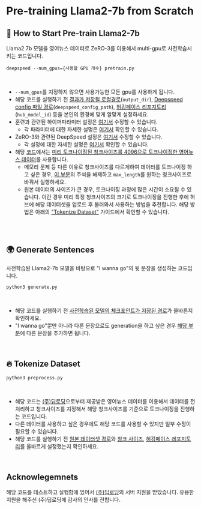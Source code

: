 # Pre-training Llama2-7b from Scratch 


## 🌈 How to Start Pre-train Llama2-7b
Llama2 7b 모델을 영어뉴스 데이터로 ZeRO-3를 이용해서 multi-gpu로 사전학습시키는 코드입니다.

    deepspeed --num_gpus={사용할 GPU 개수} pretrain.py

<br>

- `--num_gpus`를 지정하지 않으면 사용가능한 모든 gpu를 사용하게 됩니다.
- 해당 코드를 실행하기 전 [결과가 저장될 로컬경로](https://github.com/SEUNKOREA/Llama2_PT/blob/85bca4868bfbf81864c9ea9df0854281f63ac794/pretrain.py#L55)(`output_dir`), [Deepspeed config 파일 경로](https://github.com/SEUNKOREA/Llama2_PT/blob/85bca4868bfbf81864c9ea9df0854281f63ac794/pretrain.py#L58C1-L58C22)(`deepspeed_config_path`), [허깅페이스 리포지토리](https://github.com/SEUNKOREA/Llama2_PT/blob/85bca4868bfbf81864c9ea9df0854281f63ac794/pretrain.py#L89)(`hub_model_id`) 등을 본인의 환경에 맞게 알맞게 설정하세요.
- 훈련과 관련된 하이퍼파라미터 설정은 [여기서](https://github.com/SEUNKOREA/Llama2_PT/blob/85bca4868bfbf81864c9ea9df0854281f63ac794/pretrain.py#L59) 수정할 수 있습니다.
    - 각 파라미터에 대한 자세한 설명은 [여기서](https://huggingface.co/docs/transformers/v4.35.2/en/main_classes/trainer#transformers.TrainingArguments) 확인할 수 있습니다.
- ZeRO-3와 관련된 DeepSpeed 설정은 [여기서](https://github.com/SEUNKOREA/Llama2_PT/blob/main/ds_config.json) 수정할 수 있습니다.
    - 각 설정에 대한 자세한 설명은 [여기서](https://www.deepspeed.ai/docs/config-json/) 확인할 수 있습니다.
- 해당 [코드](https://github.com/SEUNKOREA/Llama2_PT/blob/main/pretrain.py)에서는 [미리 토크나이징된 청크사이즈를 4096으로 토크나이징한 영어뉴스 데이터](https://huggingface.co/datasets/leeseeun/tokenized_news_2gb_4096)를 사용합니다. 
    - 메모리 문제 등 다른 이유로 청크사이즈를 다르게하여 데이터를 토크나이징 하고 싶은 경우, [이 부분](https://github.com/SEUNKOREA/Llama2_PT/blob/85bca4868bfbf81864c9ea9df0854281f63ac794/pretrain.py#L32C1-L32C1)의 주석을 해제하고 `max_length`를 원하는 청크사이즈로 바꿔서 실행하세요.
    - 원본 데이터의 사이즈가 큰 경우, 토크나이징 과정에 많은 시간이 소요될 수 있습니다. 이런 경우 미리 특정 청크사이즈의 크기로 토크나이징을 진행한 후에 허브에 해당 데이터셋을 업로드 후 불러와서 사용하는 방법을 추천합니다. 해당 방법은 아래의 ["Tokenize Dataset"](##-🔥-tokenize-dataset) 가이드에서 확인할 수 있습니다.

<br>
<br>

## 🌍 Generate Sentences
사전학습된 Llama2-7b 모델을 바탕으로 "I wanna go"의 뒷 문장을 생성하는 코드입니다.

    python3 generate.py

<br>

- 해당 코드를 실행하기 전 [사전학습된 모델의 체크포인트가 저장된 경로](https://github.com/SEUNKOREA/Llama2_PT/blob/85bca4868bfbf81864c9ea9df0854281f63ac794/generate.py#L16)가 올바른지 확인하세요.
- "I wanna go"뿐만 아니라 다른 문장으로도 generation을 하고 싶은 경우 [해당 부분](https://github.com/SEUNKOREA/Llama2_PT/blob/85bca4868bfbf81864c9ea9df0854281f63ac794/generate.py#L22C1-L22C1)에 다른 문장을 추가하면 됩니다.

<br>

## 🔥 Tokenize Dataset

    python3 preprocess.py

<br>

- 해당 코드는 [(주)딥로딩](https://www.deeploading.com/)으로부터 제공받은 영어뉴스 데이터를 이용해서 데이터를 전처리하고 청크사이즈를 지정해서 해당 청크사이즈를 기준으로 토크나이징을 진행하는 코드입니다. 
- 다른 데이터를 사용하고 싶은 경우에도 해당 코드를 사용할 수 있지만 일부 수정이 필요할 수 있습니다.
- 해당 코드를 실행하기 전 [원본 데이터셋 경로](https://github.com/SEUNKOREA/Llama2_PT/blob/85bca4868bfbf81864c9ea9df0854281f63ac794/preprocess.py#L55)와 [청크 사이즈](https://github.com/SEUNKOREA/Llama2_PT/blob/85bca4868bfbf81864c9ea9df0854281f63ac794/preprocess.py#L62), [허깅페이스 레포지토리](https://github.com/SEUNKOREA/Llama2_PT/blob/85bca4868bfbf81864c9ea9df0854281f63ac794/preprocess.py#L66)를 올바르게 설정했는지 확인하세요.

<br>

## Acknowlegemnets
해당 코드를 테스트하고 실행함에 있어서 [(주)딥로딩](https://www.deeploading.com/)의 서버 지원을 받았습니다. 유용한 지원을 해주신 (주)딥로딩에 감사의 인사를 전합니다.
